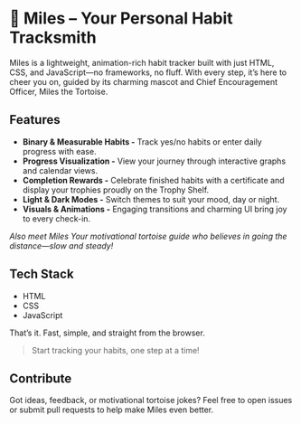 # 🐢 Miles – Your Personal Habit Tracksmith
Miles is a lightweight, animation-rich habit tracker built with just HTML, CSS, and JavaScript—no frameworks, no fluff. With every step, it’s here to cheer you on, guided by its charming mascot and Chief Encouragement Officer, Miles the Tortoise.

## Features
- **Binary & Measurable Habits -** Track yes/no habits or enter daily progress with ease.
- **Progress Visualization -** View your journey through interactive graphs and calendar views.
- **Completion Rewards -** Celebrate finished habits with a certificate and display your trophies proudly on the Trophy Shelf.
- **Light & Dark Modes -** Switch themes to suit your mood, day or night.
- **Visuals & Animations -** Engaging transitions and charming UI bring joy to every check-in.

*Also meet Miles Your motivational tortoise guide who believes in going the distance—slow and steady!*

## Tech Stack
- HTML
- CSS
- JavaScript  

That’s it. Fast, simple, and straight from the browser.

> Start tracking your habits, one step at a time!

## Contribute
Got ideas, feedback, or motivational tortoise jokes? Feel free to open issues or submit pull requests to help make Miles even better.
